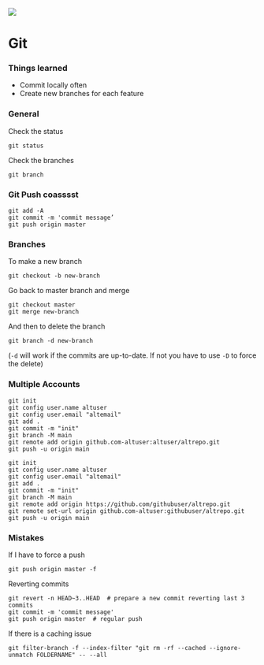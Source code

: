 ![](assets/images/git.gif)

# Git
### Things learned
* Commit locally often
* Create new branches for each feature


### General
Check the status

	git status

Check the branches

	git branch

### Git Push coasssst

	git add -A
	git commit -m 'commit message’
	git push origin master

### Branches
To make a new branch

	git checkout -b new-branch

Go back to master branch and merge
	
	git checkout master
	git merge new-branch

And then to delete the branch

	git branch -d new-branch

(`-d` will work if the commits are up-to-date. If not you have to use `-D` to force the delete)

### Multiple Accounts
	git init
	git config user.name altuser
	git config user.email "altemail"
	git add .
	git commit -m "init"
	git branch -M main
	git remote add origin github.com-altuser:altuser/altrepo.git
	git push -u origin main

	git init
	git config user.name altuser
	git config user.email "altemail"
	git add .
	git commit -m "init"
	git branch -M main
	git remote add origin https://github.com/githubuser/altrepo.git
	git remote set-url origin github.com-altuser:githubuser/altrepo.git
	git push -u origin main

### Mistakes
If I have to force a push

	git push origin master -f

Reverting commits

	git revert -n HEAD~3..HEAD  # prepare a new commit reverting last 3 commits
	git commit -m 'commit message'
	git push origin master  # regular push

If there is a caching issue

	git filter-branch -f --index-filter "git rm -rf --cached --ignore-unmatch FOLDERNAME" -- --all